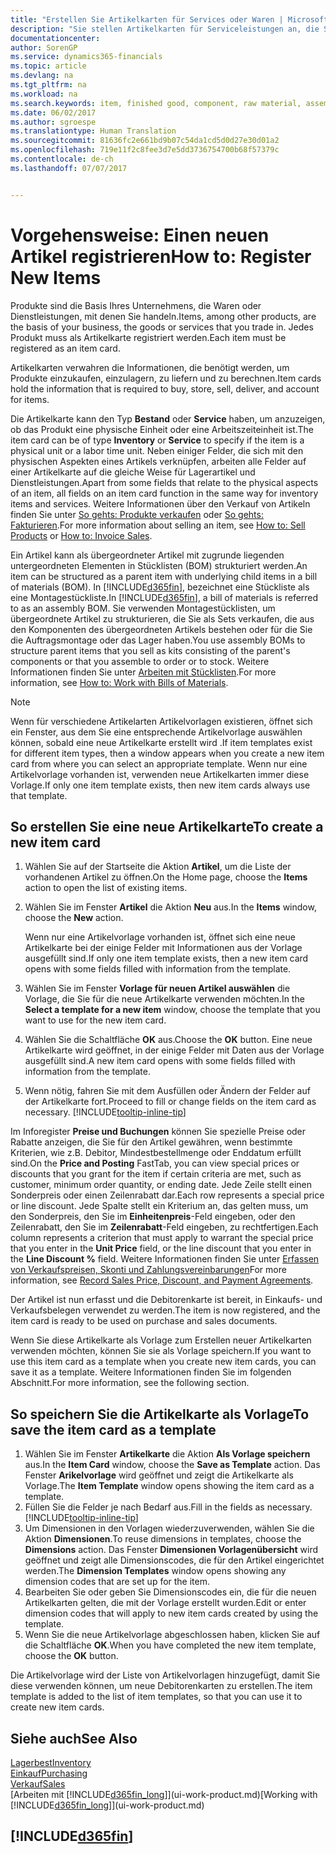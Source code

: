 ```yaml
---
title: "Erstellen Sie Artikelkarten für Services oder Waren | Microsoft Docs"
description: "Sie stellen Artikelkarten für Serviceleistungen an, die Sie für physische als Stunden und Produkte, wie Montageartikel, Fertigprodukte aus der Produktion, Komponenten oder Menge verkaufen, die Sie von Ihrem Lagerbestand verkaufen."
documentationcenter: 
author: SorenGP
ms.service: dynamics365-financials
ms.topic: article
ms.devlang: na
ms.tgt_pltfrm: na
ms.workload: na
ms.search.keywords: item, finished good, component, raw material, assembly item
ms.date: 06/02/2017
ms.author: sgroespe
ms.translationtype: Human Translation
ms.sourcegitcommit: 81636fc2e661bd9b07c54da1cd5d0d27e30d01a2
ms.openlocfilehash: 719e11f2c8fee3d7e5dd3736754700b68f57379c
ms.contentlocale: de-ch
ms.lasthandoff: 07/07/2017


---
```

# <a name="how-to-register-new-items"></a><span data-ttu-id="1b7a6-103">Vorgehensweise: Einen neuen Artikel registrieren</span><span class="sxs-lookup"><span data-stu-id="1b7a6-103">How to: Register New Items</span></span>
<span data-ttu-id="1b7a6-104">Produkte sind die Basis Ihres Unternehmens, die Waren oder Dienstleistungen, mit denen Sie handeln.</span><span class="sxs-lookup"><span data-stu-id="1b7a6-104">Items, among other products, are the basis of your business, the goods or services that you trade in.</span></span> <span data-ttu-id="1b7a6-105">Jedes Produkt muss als Artikelkarte registriert werden.</span><span class="sxs-lookup"><span data-stu-id="1b7a6-105">Each item must be registered as an item card.</span></span>

<span data-ttu-id="1b7a6-106">Artikelkarten verwahren die Informationen, die benötigt werden, um Produkte einzukaufen, einzulagern, zu liefern und zu berechnen.</span><span class="sxs-lookup"><span data-stu-id="1b7a6-106">Item cards hold the information that is required to buy, store, sell, deliver, and account for items.</span></span>

<span data-ttu-id="1b7a6-107">Die Artikelkarte kann den Typ **Bestand** oder **Service** haben, um anzuzeigen, ob das Produkt eine physische Einheit oder eine Arbeitszeiteinheit ist.</span><span class="sxs-lookup"><span data-stu-id="1b7a6-107">The item card can be of type **Inventory** or **Service** to specify if the item is a physical unit or a labor time unit.</span></span> <span data-ttu-id="1b7a6-108">Neben einiger Felder, die sich mit den physischen Aspekten eines Artikels verknüpfen, arbeiten alle Felder auf einer Artikelkarte auf die gleiche Weise für Lagerartikel und Dienstleistungen.</span><span class="sxs-lookup"><span data-stu-id="1b7a6-108">Apart from some fields that relate to the physical aspects of an item, all fields on an item card function in the same way for inventory items and services.</span></span> <span data-ttu-id="1b7a6-109">Weitere Informationen über den Verkauf von Artikeln finden Sie unter [So gehts: Produkte verkaufen](sales-how-sell-products.md) oder [So gehts: Fakturieren](sales-how-invoice-sales.md).</span><span class="sxs-lookup"><span data-stu-id="1b7a6-109">For more information about selling an item, see [How to: Sell Products](sales-how-sell-products.md) or [How to: Invoice Sales](sales-how-invoice-sales.md).</span></span>

<span data-ttu-id="1b7a6-110">Ein Artikel kann als übergeordneter Artikel mit zugrunde liegenden untergeordneten Elementen in Stücklisten (BOM) strukturiert werden.</span><span class="sxs-lookup"><span data-stu-id="1b7a6-110">An item can be structured as a parent item with underlying child items in a bill of materials (BOM).</span></span> <span data-ttu-id="1b7a6-111">In [!INCLUDE[d365fin](includes/d365fin_md.md)], bezeichnet eine Stückliste als eine Montagestückliste.</span><span class="sxs-lookup"><span data-stu-id="1b7a6-111">In [!INCLUDE[d365fin](includes/d365fin_md.md)], a bill of materials is referred to as an assembly BOM.</span></span> <span data-ttu-id="1b7a6-112">Sie verwenden Montagestücklisten, um übergeordnete Artikel zu strukturieren, die Sie als Sets verkaufen, die aus den Komponenten des übergeordneten Artikels bestehen oder für die Sie die Auftragsmontage oder das Lager haben.</span><span class="sxs-lookup"><span data-stu-id="1b7a6-112">You use assembly BOMs to structure parent items that you sell as kits consisting of the parent's components or that you assemble to order or to stock.</span></span> <span data-ttu-id="1b7a6-113">Weitere Informationen finden Sie unter [Arbeiten mit Stücklisten](inventory-how-work-BOMs.md).</span><span class="sxs-lookup"><span data-stu-id="1b7a6-113">For more information, see [How to: Work with Bills of Materials](inventory-how-work-BOMs.md).</span></span>

> [!NOTE]  
>   <span data-ttu-id="1b7a6-114">Wenn für verschiedene Artikelarten Artikelvorlagen existieren, öffnet sich ein Fenster, aus dem Sie eine entsprechende Artikelvorlage auswählen können, sobald eine neue Artikelkarte erstellt wird .</span><span class="sxs-lookup"><span data-stu-id="1b7a6-114">If item templates exist for different item types, then a window appears when you create a new item card from where you can select an appropriate template.</span></span> <span data-ttu-id="1b7a6-115">Wenn nur eine Artikelvorlage vorhanden ist, verwenden neue Artikelkarten immer diese Vorlage.</span><span class="sxs-lookup"><span data-stu-id="1b7a6-115">If only one item template exists, then new item cards always use that template.</span></span>

## <a name="to-create-a-new-item-card"></a><span data-ttu-id="1b7a6-116">So erstellen Sie eine neue Artikelkarte</span><span class="sxs-lookup"><span data-stu-id="1b7a6-116">To create a new item card</span></span>
1. <span data-ttu-id="1b7a6-117">Wählen Sie auf der Startseite die Aktion **Artikel**, um die Liste der vorhandenen Artikel zu öffnen.</span><span class="sxs-lookup"><span data-stu-id="1b7a6-117">On the Home page, choose the **Items** action to open the list of existing items.</span></span>  
2. <span data-ttu-id="1b7a6-118">Wählen Sie im Fenster **Artikel** die Aktion **Neu** aus.</span><span class="sxs-lookup"><span data-stu-id="1b7a6-118">In the **Items** window, choose the **New** action.</span></span>

    <span data-ttu-id="1b7a6-119">Wenn nur eine Artikelvorlage vorhanden ist, öffnet sich eine neue Artikelkarte bei der einige Felder mit Informationen aus der Vorlage ausgefüllt sind.</span><span class="sxs-lookup"><span data-stu-id="1b7a6-119">If only one item template exists, then a new item card opens with some fields filled with information from the template.</span></span>
3. <span data-ttu-id="1b7a6-120">Wählen Sie im Fenster **Vorlage für neuen Artikel auswählen** die Vorlage, die Sie für die neue Artikelkarte verwenden möchten.</span><span class="sxs-lookup"><span data-stu-id="1b7a6-120">In the **Select a template for a new item** window, choose the template that you want to use for the new item card.</span></span>
4. <span data-ttu-id="1b7a6-121">Wählen Sie die Schaltfläche **OK** aus.</span><span class="sxs-lookup"><span data-stu-id="1b7a6-121">Choose the **OK** button.</span></span> <span data-ttu-id="1b7a6-122">Eine neue Artikelkarte wird geöffnet, in der einige Felder mit Daten aus der Vorlage ausgefüllt sind.</span><span class="sxs-lookup"><span data-stu-id="1b7a6-122">A new item card opens with some fields filled with information from the template.</span></span>
5. <span data-ttu-id="1b7a6-123">Wenn nötig, fahren Sie mit dem Ausfüllen oder Ändern der Felder auf der Artikelkarte fort.</span><span class="sxs-lookup"><span data-stu-id="1b7a6-123">Proceed to fill or change fields on the item card as necessary.</span></span> [!INCLUDE[tooltip-inline-tip](includes/tooltip-inline-tip_md.md)]

<span data-ttu-id="1b7a6-124">Im Inforegister **Preise und Buchungen** können Sie spezielle Preise oder Rabatte anzeigen, die Sie für den Artikel gewähren, wenn bestimmte Kriterien, wie z.B. Debitor, Mindestbestellmenge oder Enddatum erfüllt sind.</span><span class="sxs-lookup"><span data-stu-id="1b7a6-124">On the **Price and Posting** FastTab, you can view special prices or discounts that you grant for the item if certain criteria are met, such as customer, minimum order quantity, or ending date.</span></span> <span data-ttu-id="1b7a6-125">Jede Zeile stellt einen Sonderpreis oder einen Zeilenrabatt dar.</span><span class="sxs-lookup"><span data-stu-id="1b7a6-125">Each row represents a special price or line discount.</span></span> <span data-ttu-id="1b7a6-126">Jede Spalte stellt ein Kriterium an, das gelten muss, um den Sonderpreis, den Sie im **Einheitenpreis**-Feld eingeben, oder den Zeilenrabatt, den Sie im **Zeilenrabatt**-Feld eingeben, zu rechtfertigen.</span><span class="sxs-lookup"><span data-stu-id="1b7a6-126">Each column represents a criterion that must apply to warrant the special price that you enter in the **Unit Price** field, or the line discount that you enter in the **Line Discount %** field.</span></span> <span data-ttu-id="1b7a6-127">Weitere Informationen finden Sie unter [Erfassen von Verkaufspreisen, Skonti und Zahlungsvereinbarungen](sales-how-record-sales-price-discount-payment-agreements.md)</span><span class="sxs-lookup"><span data-stu-id="1b7a6-127">For more information, see [Record Sales Price, Discount, and Payment Agreements](sales-how-record-sales-price-discount-payment-agreements.md).</span></span>

<span data-ttu-id="1b7a6-128">Der Artikel ist nun erfasst und die Debitorenkarte ist bereit, in Einkaufs- und Verkaufsbelegen verwendet zu werden.</span><span class="sxs-lookup"><span data-stu-id="1b7a6-128">The item is now registered, and the item card is ready to be used on purchase and sales documents.</span></span>

<span data-ttu-id="1b7a6-129">Wenn Sie diese Artikelkarte als Vorlage zum Erstellen neuer Artikelkarten verwenden möchten, können Sie sie als Vorlage speichern.</span><span class="sxs-lookup"><span data-stu-id="1b7a6-129">If you want to use this item card as a template when you create new item cards, you can save it as a template.</span></span> <span data-ttu-id="1b7a6-130">Weitere Informationen finden Sie im folgenden Abschnitt.</span><span class="sxs-lookup"><span data-stu-id="1b7a6-130">For more information, see the following section.</span></span>

## <a name="to-save-the-item-card-as-a-template"></a><span data-ttu-id="1b7a6-131">So speichern Sie die Artikelkarte als Vorlage</span><span class="sxs-lookup"><span data-stu-id="1b7a6-131">To save the item card as a template</span></span>
1. <span data-ttu-id="1b7a6-132">Wählen Sie im Fenster **Artikelkarte** die Aktion **Als Vorlage speichern** aus.</span><span class="sxs-lookup"><span data-stu-id="1b7a6-132">In the **Item Card** window, choose the **Save as Template** action.</span></span> <span data-ttu-id="1b7a6-133">Das Fenster **Arikelvorlage** wird geöffnet und zeigt die Artikelkarte als Vorlage.</span><span class="sxs-lookup"><span data-stu-id="1b7a6-133">The **Item Template** window opens showing the item card as a template.</span></span>
2. <span data-ttu-id="1b7a6-134">Füllen Sie die Felder je nach Bedarf aus.</span><span class="sxs-lookup"><span data-stu-id="1b7a6-134">Fill in the fields as necessary.</span></span> [!INCLUDE[tooltip-inline-tip](includes/tooltip-inline-tip_md.md)]
3. <span data-ttu-id="1b7a6-135">Um Dimensionen in den Vorlagen wiederzuverwenden, wählen Sie die Aktion **Dimensionen**.</span><span class="sxs-lookup"><span data-stu-id="1b7a6-135">To reuse dimensions in templates, choose the **Dimensions** action.</span></span> <span data-ttu-id="1b7a6-136">Das Fenster **Dimensionen Vorlagenübersicht** wird geöffnet und zeigt alle Dimensionscodes, die für den Artikel eingerichtet werden.</span><span class="sxs-lookup"><span data-stu-id="1b7a6-136">The **Dimension Templates** window opens showing any dimension codes that are set up for the item.</span></span>
4. <span data-ttu-id="1b7a6-137">Bearbeiten Sie oder geben Sie Dimensionscodes ein, die für die neuen Artikelkarten gelten, die mit der Vorlage erstellt wurden.</span><span class="sxs-lookup"><span data-stu-id="1b7a6-137">Edit or enter dimension codes that will apply to new item cards created by using the template.</span></span>
5. <span data-ttu-id="1b7a6-138">Wenn Sie die neue Artikelvorlage abgeschlossen haben, klicken Sie auf die Schaltfläche **OK**.</span><span class="sxs-lookup"><span data-stu-id="1b7a6-138">When you have completed the new item template, choose the **OK** button.</span></span>

<span data-ttu-id="1b7a6-139">Die Artikelvorlage wird der Liste von Artikelvorlagen hinzugefügt, damit Sie diese verwenden können, um neue Debitorenkarten zu erstellen.</span><span class="sxs-lookup"><span data-stu-id="1b7a6-139">The item template is added to the list of item templates, so that you can use it to create new item cards.</span></span>

## <a name="see-also"></a><span data-ttu-id="1b7a6-140">Siehe auch</span><span class="sxs-lookup"><span data-stu-id="1b7a6-140">See Also</span></span>
  [<span data-ttu-id="1b7a6-141">Lagerbest</span><span class="sxs-lookup"><span data-stu-id="1b7a6-141">Inventory</span></span>](inventory-manage-inventory.md)  
  [<span data-ttu-id="1b7a6-142">Einkauf</span><span class="sxs-lookup"><span data-stu-id="1b7a6-142">Purchasing</span></span>](purchasing-manage-purchasing.md)  
  [<span data-ttu-id="1b7a6-143">Verkauf</span><span class="sxs-lookup"><span data-stu-id="1b7a6-143">Sales</span></span>](sales-manage-sales.md)  
  <span data-ttu-id="1b7a6-144">[Arbeiten mit [!INCLUDE[d365fin_long](includes/d365fin_long_md.md)]](ui-work-product.md)</span><span class="sxs-lookup"><span data-stu-id="1b7a6-144">[Working with [!INCLUDE[d365fin_long](includes/d365fin_long_md.md)]](ui-work-product.md)</span></span>

## [!INCLUDE[d365fin](includes/free_trial_md.md)]
